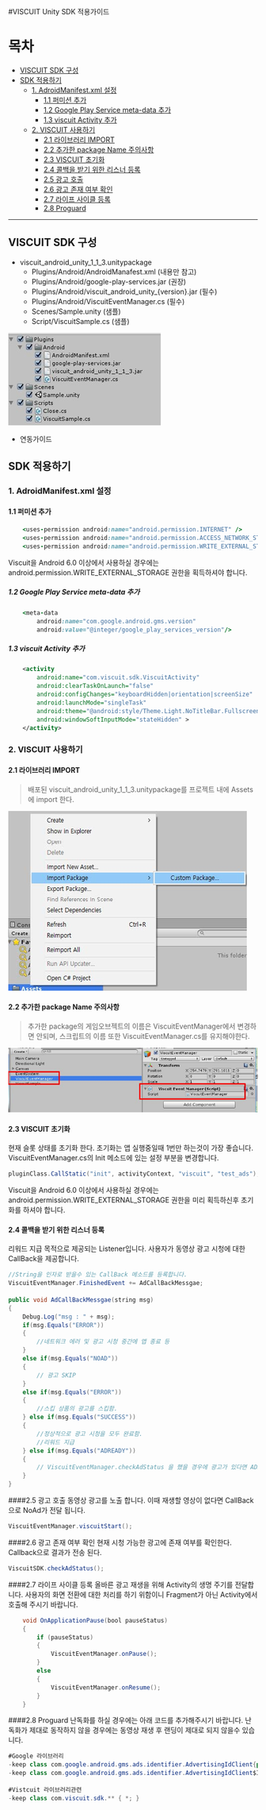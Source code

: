 #VISCUIT Unity SDK 적용가이드

목차
=================
* [VISCUIT SDK 구성](#viscuit-sdk-구성)
* [SDK 적용하기](#sdk-적용하기)
	* [1. AdroidManifest.xml 설정](#1-adroidmanifest.xml-설정)
		* [1.1 퍼미션 추가](#11-퍼미션-추가)
		* [1.2 Google Play Service meta-data 추가](#12-google-play-service-meta-data-추가)
		* [1.3 viscuit Activity 추가](#13-viscuit-activity-추가)
    * [2. VISCUIT 사용하기](#2-viscuit-사용하기)
    	* [2.1 라이브러리 IMPORT](#21-라이브러리-import)
    	* [2.2 추가한 package Name 주의사항](#22-추가한-package-name-주의사항)
    	* [2.3 VISCUIT 초기화](#23-viscuit-초기화)
    	* [2.4 콜백을 받기 위한 리스너 등록](#24-콜백을-받기-위한-리스너-등록)
    	* [2.5 광고 호출](#25-콜백을-받기-위한-리스너-등록-및-광고-호출)
    	* [2.6 광고 존재 여부 확인](#26-광고-존재-여부-확인)
    	* [2.7 라이프 사이클 등록](#27-라이프-사이클-등록)
    	* [2.8 Proguard](#28-proguard)


---

## VISCUIT SDK 구성
- viscuit_android_unity_1_1_3.unitypackage
	- Plugins/Android/AndroidManafest.xml (내용만 참고)
	- Plugins/Android/google-play-services.jar (권장)
	- Plugins/Android/viscuit_android_unity_{version}.jar (필수)
	- Plugins/Android/ViscuitEventManager.cs (필수)
	- Scenes/Sample.unity (샘플)
	- Script/ViscuitSample.cs (샘플)


![build](./img/img-3.jpg)

- 연동가이드


## SDK 적용하기

###  1. AdroidManifest.xml 설정
####  1.1 퍼미션 추가
```ruby
    <uses-permission android:name="android.permission.INTERNET" />
    <uses-permission android:name="android.permission.ACCESS_NETWORK_STATE" />
    <uses-permission android:name="android.permission.WRITE_EXTERNAL_STORAGE" />
```
Viscuit을 Android 6.0 이상에서 사용하실 경우에는
android.permission.WRITE_EXTERNAL_STORAGE 권한을 획득하셔야 합니다.

##### 1.2 Google Play Service meta-data 추가
```ruby
    <meta-data
        android:name="com.google.android.gms.version"
        android:value="@integer/google_play_services_version"/>
```
##### 1.3 viscuit Activity 추가
```xml
    <activity
        android:name="com.viscuit.sdk.ViscuitActivity"
        android:clearTaskOnLaunch="false"
        android:configChanges="keyboardHidden|orientation|screenSize"
        android:launchMode="singleTask"
        android:theme="@android:style/Theme.Light.NoTitleBar.Fullscreen"
        android:windowSoftInputMode="stateHidden" >
    </activity>
```

### 2. VISCUIT 사용하기


#### 2.1 라이브러리 IMPORT
> 배포된 viscuit_android_unity_1_1_3.unitypackage를 프로젝트 내에 Assets에 import 한다.

![build](./img/img-1.jpg)


#### 2.2 추가한 package Name 주의사항
> 추가한 package의 게임오브젝트의 이름은 ViscuitEventManager에서 변경하면 안되며, 스크립트의 이름 또한 ViscuitEventManager.cs를 유지해야한다.

![build](./img/img-2.jpg)


#### 2.3 VISCUIT 초기화
현재 슬롯 상태를 초기화 한다. 초기화는 앱 실행중일때 1번만 하는것이 가장 좋습니다.
ViscuitEventManager.cs의 Init 메소드에 있는 설정 부분을 변경합니다.

```java
pluginClass.CallStatic("init", activityContext, "viscuit", "test_ads");
```
Viscuit을 Android 6.0 이상에서 사용하실 경우에는
android.permission.WRITE_EXTERNAL_STORAGE 권한을 미리 획득하신후 초기화를 하셔야 합니다.

#### 2.4 콜백을 받기 위한 리스너 등록
리워드 지급 목적으로 제공되는 Listener입니다.
사용자가 동영상 광고 시청에 대한 CallBack을 제공합니다.

```java
//String을 인자로 받을수 있는 CallBack 메소드를 등록합니다.
ViscuitEventManager.FinishedEvent += AdCallBackMessgae;

public void AdCallBackMessgae(string msg)
{
	Debug.Log("msg : " + msg);
    if(msg.Equals("ERROR"))
    {
        //네트워크 에러 및 광고 시청 중간에 앱 종료 등
    }
    else if(msg.Equals("NOAD"))
    {
        // 광고 SKIP
    }
    else if(msg.Equals("ERROR"))
    {
        //스킵 상품의 광고를 스킵함.
    } else if(msg.Equals("SUCCESS"))
    {
        //정상적으로 광고 시청을 모두 완료함.
        //리워드 지급
    } else if(msg.Equals("ADREADY"))
    {
        // ViscuitEventManager.checkAdStatus 을 했을 경우에 광고가 있다면 ADREADY가 호출 된다.
    }
}

```

####2.5 광고 호출
동영상 광고를 노출 합니다.
이때 재생할 영상이 없다면 CallBack으로 NoAd가 전달 됩니다.
```java
ViscuitEventManager.viscuitStart();
```


####2.6 광고 존재 여부 확인
현재 시청 가능한 광고에 존재 여부를 확인한다.
Callback으로 결과가 전송 된다.
```java
ViscuitSDK.checkAdStatus();
```



####2.7 라이프 사이클 등록
올바른 광고 재생을 위해 Activity의 생명 주기를 전달합니다.
사용자의 화면 전환에 대한 처리를 하기 위함이니 Fragment가 아닌 Activity에서 호출해 주시기 바랍니다.
```java
	void OnApplicationPause(bool pauseStatus)
    {
        if (pauseStatus)
        {
            ViscuitEventManager.onPause();
        }
        else
        {
            ViscuitEventManager.onResume();
        }
    }
```



####2.8 Proguard
난독화를 하실 경우에는 아래 코드를 추가해주시기 바랍니다.
난독화가 제대로 동작하지 않을 경우에는 동영상 재생 후 랜딩이 제대로 되지 않을수 있습니다.
```java
#Google 라이브러리
-keep class com.google.android.gms.ads.identifier.AdvertisingIdClient{public *;}
-keep class com.google.android.gms.ads.identifier.AdvertisingIdClient$Info{public *;}

#Vistcuit 라이브러리관련
-keep class com.viscuit.sdk.** { *; }

```
